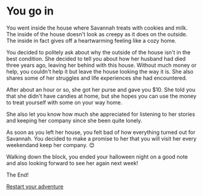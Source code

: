 # You go in
You went inside the house where Savannah treats with cookies and milk. The inside of the house doesn't look as creepy as it does on the outside. The inside in fact gives off a heartwarming feeling like a cozy home. 

You decided to politely ask about why the outside of the house isn't in the best condition. She decided to tell you about how her husband had died three years ago, leaving her behind with this house. Without much money or help, you couldn't help it but leave the house looking the way it is. She also shares some of her struggles and life experiences she had encountered.

After about an hour or so, she got her purse and gave you $10. She told you that she didn't have candies at home, but she hopes you can use the money to treat yourself with some on your way home. 

She also let you know how much she appreciated for listening to her stories and keeping her company since she been quite lonely.

As soon as you left her house, you felt bad of how everything turned out for Savannah. You decided to make a promise to her that you will visit her every weekendand keep her company. 😊

Walking down the block, you ended your halloween night on a good note and also looking forward to see her again next week!  

The End!  

[Restart your adventure](../README.md)